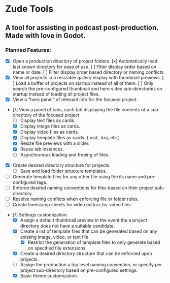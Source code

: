 # Zude Tools

## A tool for assisting in podcast post-production. Made with love in Godot.

### Planned Features:
- [x] Open a production directory of project folders.
	[x] Automatically load last known directory for ease of use.
	[ ] Filter display order based on name or date.
	[ ] Filter display order based directory or naming conflicts.
- [x] View all projects in a resizable gallery display with thumbnail previews.
	[ ] Load a buffer of projects on startup instead of all of them.
	[ ] Only search the pre-configured thumbnail and hero video sub-directories on startup instead of loading all project files.
- [x] View a "hero panel" of relevant info for the focused project.
- [/] View a panel of tabs, each tab displaying the file contents of a sub-directory of the focused project.
	- [ ] Display text files as cards.
	- [x] Display image files as cards.
	- [x] Display video files as cards.
	- [x] Display template files as cards. (.psd, .kra, etc.)
	- [x] Resize file previews with a slider.
	- [x] Reuse tab instances.
	- [ ] Asynchronous loading and freeing of files.
- [x] Create desired directory structure for projects.
	- [ ] Save and load folder structure templates. 
- [ ] Generate template files for any other file using the its name and pre-configured tags.
- [ ] Enforce desired naming conventions for files based on their project sub-directory.
- [ ] Resolve naming conflicts when enforcing file or folder rules.
- [ ] Create timestamp sheets for video editors for video files.
- [/] Settings customization.
	- [x] Assign a default thumbnail preview in the event the a project directory does not have a suitable candidate.
	- [x] Create a list of template files that can be generated based on any existing image, video, or text file.
		- [x] Restrict the generation of template files to only generate based on specified file extensions.
	- [X] Create a desired directory structure that can be enforced upon projects.
	- [ ] Assign the production a top level naming convention, or specify per project sub-directory based on pre-configured settings.
	- [x] Basic theme customization.
